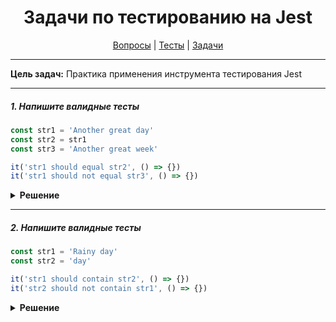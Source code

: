 <div align="center">

# Задачи по тестированию на Jest

[Вопросы](https://github.com/dollaween/javascript-questions)
|
[Тесты](https://github.com/dollaween/javascript-tests)
|
[Задачи](https://github.com/dollaween/javascript-tasks)

</div>

---

**Цель задач:** Практика применения инструмента тестирования Jest

---

##### 1. Напишите валидные тесты

```javascript
const str1 = 'Another great day'
const str2 = str1
const str3 = 'Another great week'

it('str1 should equal str2', () => {})
it('str1 should not equal str3', () => {})
```

<details><summary><b>Решение</b></summary>
<p>

```javascript
const str1 = 'Another great day'
const str2 = str1
const str3 = 'Another great week'

it('str1 should equal str2', () => {
  expect(str1).toBe(str2)
})

it('str1 should equal str3', () => {
  expect(str1).not.toBe(str3)
})
```

</p>
</details>

---

##### 2. Напишите валидные тесты

```javascript
const str1 = 'Rainy day'
const str2 = 'day'

it('str1 should contain str2', () => {})
it('str2 should not contain str1', () => {})
```

<details><summary><b>Решение</b></summary>
<p>

```javascript
const str1 = 'Rainy day'
const str2 = 'day'

it('str1 should contain str2', () => {
  expect(str1).toEqual(expect.stringContaining(str2))
})

it('str2 should not contain str1', () => {
  expect(str2).toEqual(expect.not.stringContaining(str1))
})
```

</p>
</details>
